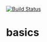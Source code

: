 [![Build Status](https://travis-ci.org/sovaj/sovaj.basics.svg?branch=master)](https://travis-ci.org/sovaj/sovaj.basics)

# basics
